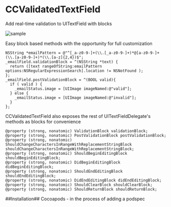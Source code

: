 CCValidatedTextField
====================

Add real-time validation to UITextField with blocks

![sample](http://i.imgur.com/Gy8Ylvs.gif)

Easy block based methods with the opportunity for full customization

    NSString *emailPattern = @"^[_a-z0-9-]+(\\.[_a-z0-9-]+)*@[a-z0-9-]+(\\.[a-z0-9-]+)*(\\.[a-z]{2,4})$";
    _emailField.validationBlock = ^(NSString *text) {
      return ([text rangeOfString:emailPattern options:NSRegularExpressionSearch].location != NSNotFound );
    };
    _emailField.postValidationBlock = ^(BOOL valid){
      if ( valid ) {
        _emailStatus.image = [UIImage imageNamed:@"valid"];
      } else {
        _emailStatus.image = [UIImage imageNamed:@"invalid"];
      }
    };
    
CCValidatedTextField also exposes the rest of UITextFieldDelegate's methods as blocks for convenience

    @property (strong, nonatomic) ValidationBlock validationBlock;
    @property (strong, nonatomic) PostValidationBlock postValidationBlock;
    @property (strong, nonatomic) ShouldChangeCharactersInRangeWithReplacementStringBlock shouldChangeCharactersInRangeWithReplacementStringBlock;
    @property (strong, nonatomic) ShouldBeginEditingBlock shouldBeginEditingBlock;
    @property (strong, nonatomic) DidBeginEditingBlock didBeginEditingBlock;
    @property (strong, nonatomic) ShouldEndEditingBlock shouldEndEditingBlock;
    @property (strong, nonatomic) DidEndEditingBlock didEndEditingBlock;
    @property (strong, nonatomic) ShouldClearBlock shouldClearBlock;
    @property (strong, nonatomic) ShouldReturnBlock shouldReturnBlock;

##Installation##
Cocoapods - in the process of adding a podspec

